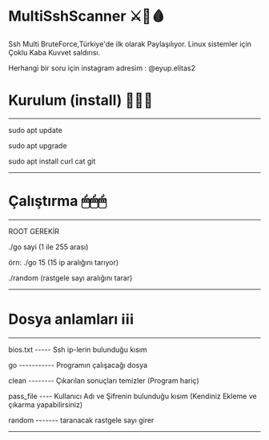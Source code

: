 # MultiSshScanner ⚔🔑🩸

Ssh Multi BruteForce,Türkiye'de ilk olarak Paylaşılıyor. Linux sistemler için Çoklu Kaba Kuvvet saldırısı. 

Herhangi bir soru için
instagram adresim : @eyup.elitas2

# Kurulum (install) 🧰🧰🧰


***********************************************
sudo apt update

sudo apt upgrade

sudo apt install curl cat git

************************************************

# Çalıştırma 🖱🖱🖱

************************************************
ROOT GEREKİR

./go sayi (1 ile 255 arası)

örn: ./go 15 (15 ip aralığını tarıyor)

./random (rastgele sayı aralığını tarar)
************************************************


# Dosya anlamları ℹℹℹ
************************************************
bios.txt ----- Ssh ip-lerin bulunduğu kısım

go ----------- Programın çalışacağı dosya

clean -------- Çıkarılan sonuçları temizler (Program hariç)

pass_file ---- Kullanıcı Adı ve Şifrenin bulunduğu kısım (Kendiniz Ekleme ve çıkarma yapabilirsiniz)

random ------- taranacak rastgele sayı girer

*************************************************
